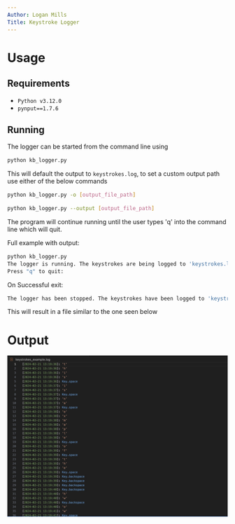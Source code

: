 ```yaml
---
Author: Logan Mills
Title: Keystroke Logger
---
```


# Usage
## Requirements
- `Python v3.12.0`
- `pynput==1.7.6`
## Running
The logger can be started from the command line using
```bash
python kb_logger.py
```
This will default the output to `keystrokes.log`, to set a custom output path use either of the below commands
```bash
python kb_logger.py -o [output_file_path]
```
```bash
python kb_logger.py --output [output_file_path]
```
The program will continue running until the user types 'q' into the command line which will quit.

Full example with output:
```bash
python kb_logger.py
The logger is running. The keystrokes are being logged to 'keystrokes.log'
Press "q" to quit:
```
On Successful exit:
```sh
The logger has been stopped. The keystrokes have been logged to 'keystrokes.log' since 2024-02-21 13:19:35
```
This will result in a file similar to the one seen below
# Output
![Key logger output file screenshot](example.jpeg)

